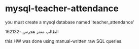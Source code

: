 # mysql-teacher-attendance
you must create a mysql database named 'teacher_attendance'

الطالب معتز هجرس -162132

this HW was done using manual-written raw SQL queries.
